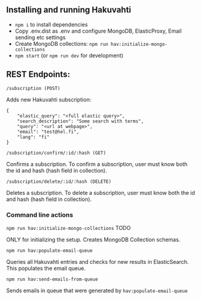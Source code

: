 ## Installing and running Hakuvahti

- `npm i` to install dependencies
- Copy .env.dist as .env and configure MongoDB, ElasticProxy, Email sending etc settings
- Create MongoDB collections: `npm run hav:initialize-mongo-collections`
- `npm start` (or `npm run dev` for development)

## REST Endpoints:

`/subscription (POST)`

Adds new Hakuvahti subscription:

```
{
    "elastic_query": "<full elastic query>",
    "search_description": "Some search with terms",
    "query": "<url at webpage>",
    "email": "test@hel.fi",
    "lang": "fi"
}
```

`/subscription/confirm/:id/:hash (GET)`

Confirms a subscription. To confirm a subscription, user must know both the id and hash (hash field in collection).

`/subscription/delete/:id/:hash (DELETE)`

Deletes a subscription. To delete a subscription, user must know both the id and hash (hash field in collection).

### Command line actions

`npm run hav:initialize-mongo-collections` TODO

ONLY for initializing the setup. Creates MongoDB Collection schemas.

`npm run hav:populate-email-queue`

Queries all Hakuvahti entries and checks for new results in ElasticSearch. This populates the email queue.

`npm run hav:send-emails-from-queue`

Sends emails in queue that were generated by `hav:populate-email-queue`
